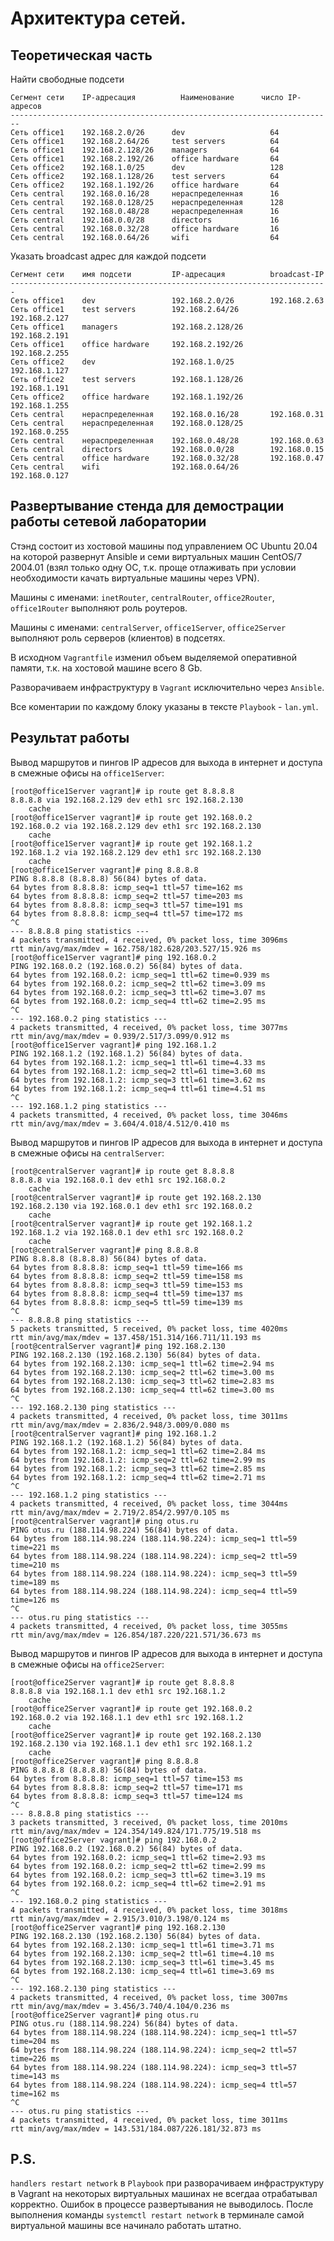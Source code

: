 # Архитектура сетей.

## Теоретическая часть

Найти свободные подсети

```
Сегмент сети	IP-адресация	      Наименование	    число IP-адресов
------------------------------------------------------------------------
Сеть office1	192.168.2.0/26	    dev	                  64
Сеть office1	192.168.2.64/26	    test servers	      64
Сеть office1	192.168.2.128/26	managers	          64
Сеть office1	192.168.2.192/26    office hardware	      64
Сеть office2	192.168.1.0/25	    dev	                  128
Сеть office2	192.168.1.128/26	test servers	      64
Сеть office2	192.168.1.192/26	office hardware	      64
Сеть central	192.168.0.16/28	    нераспределенная	  16
Сеть central	192.168.0.128/25	нераспределенная	  128
Сеть central	192.168.0.48/28	    нераспределенная	  16
Сеть central	192.168.0.0/28	    directors	          16
Сеть central	192.168.0.32/28	    office hardware	      16
Сеть central	192.168.0.64/26	    wifi	              64
```
Указать broadcast адрес для каждой подсети

```
Сегмент сети	имя подсети	        IP-адресация	      broadcast-IP
-----------------------------------------------------------------------
Сеть office1	dev	                192.168.2.0/26	      192.168.2.63
Сеть office1	test servers	    192.168.2.64/26	      192.168.2.127
Сеть office1	managers	        192.168.2.128/26	  192.168.2.191
Сеть office1	office hardware	    192.168.2.192/26	  192.168.2.255
Сеть office2	dev	                192.168.1.0/25	      192.168.1.127
Сеть office2	test servers	    192.168.1.128/26	  192.168.1.191
Сеть office2	office hardware	    192.168.1.192/26	  192.168.1.255
Сеть central	нераспределенная	192.168.0.16/28	      192.168.0.31
Сеть central	нераспределенная	192.168.0.128/25	  192.168.0.255
Сеть central	нераспределенная	192.168.0.48/28	      192.168.0.63
Сеть central	directors	        192.168.0.0/28	      192.168.0.15
Сеть central	office hardware	    192.168.0.32/28	      192.168.0.47
Сеть central	wifi	            192.168.0.64/26	      192.168.0.127
```
## Развертывание стенда для демострации работы сетевой лаборатории

Стэнд состоит из хостовой машины под управлением ОС Ubuntu 20.04 на которой развернут Ansible и семи виртуальных машин CentOS/7 2004.01 (взял только одну ОС, т.к. проще отлаживать при условии необходимости качать виртуальные машины через VPN).

Машины с именами: `inetRouter`, `centralRouter`,  `office2Router`, `office1Router` выполняют роль роутеров.

Машины с именами: `centralServer`, `office1Server`,  `office2Server` выполняют роль серверов (клиентов) в подсетях.

В исходном `Vagrantfile` изменил объем выделяемой оперативной памяти, т.к. на хостовой машине всего 8 Gb. 

Разворачиваем инфраструктуру в `Vagrant` исключительно через `Ansible`.

Все коментарии по каждому блоку указаны в тексте `Playbook` - `lan.yml`.

## Результат работы

Вывод маршрутов и пингов IP адресов для выхода в интернет и доступа в смежные офисы на `office1Server`:
```
[root@office1Server vagrant]# ip route get 8.8.8.8
8.8.8.8 via 192.168.2.129 dev eth1 src 192.168.2.130 
    cache 
[root@office1Server vagrant]# ip route get 192.168.0.2
192.168.0.2 via 192.168.2.129 dev eth1 src 192.168.2.130 
    cache 
[root@office1Server vagrant]# ip route get 192.168.1.2
192.168.1.2 via 192.168.2.129 dev eth1 src 192.168.2.130 
    cache 
[root@office1Server vagrant]# ping 8.8.8.8
PING 8.8.8.8 (8.8.8.8) 56(84) bytes of data.
64 bytes from 8.8.8.8: icmp_seq=1 ttl=57 time=162 ms
64 bytes from 8.8.8.8: icmp_seq=2 ttl=57 time=203 ms
64 bytes from 8.8.8.8: icmp_seq=3 ttl=57 time=191 ms
64 bytes from 8.8.8.8: icmp_seq=4 ttl=57 time=172 ms
^C
--- 8.8.8.8 ping statistics ---
4 packets transmitted, 4 received, 0% packet loss, time 3096ms
rtt min/avg/max/mdev = 162.758/182.628/203.527/15.926 ms
[root@office1Server vagrant]# ping 192.168.0.2
PING 192.168.0.2 (192.168.0.2) 56(84) bytes of data.
64 bytes from 192.168.0.2: icmp_seq=1 ttl=62 time=0.939 ms
64 bytes from 192.168.0.2: icmp_seq=2 ttl=62 time=3.09 ms
64 bytes from 192.168.0.2: icmp_seq=3 ttl=62 time=3.07 ms
64 bytes from 192.168.0.2: icmp_seq=4 ttl=62 time=2.95 ms
^C
--- 192.168.0.2 ping statistics ---
4 packets transmitted, 4 received, 0% packet loss, time 3077ms
rtt min/avg/max/mdev = 0.939/2.517/3.099/0.912 ms
[root@office1Server vagrant]# ping 192.168.1.2
PING 192.168.1.2 (192.168.1.2) 56(84) bytes of data.
64 bytes from 192.168.1.2: icmp_seq=1 ttl=61 time=4.33 ms
64 bytes from 192.168.1.2: icmp_seq=2 ttl=61 time=3.60 ms
64 bytes from 192.168.1.2: icmp_seq=3 ttl=61 time=3.62 ms
64 bytes from 192.168.1.2: icmp_seq=4 ttl=61 time=4.51 ms
^C
--- 192.168.1.2 ping statistics ---
4 packets transmitted, 4 received, 0% packet loss, time 3046ms
rtt min/avg/max/mdev = 3.604/4.018/4.512/0.410 ms
```
Вывод маршрутов и пингов IP адресов для выхода в интернет и доступа в смежные офисы на `centralServer`:

```
[root@centralServer vagrant]# ip route get 8.8.8.8        
8.8.8.8 via 192.168.0.1 dev eth1 src 192.168.0.2 
    cache 
[root@centralServer vagrant]# ip route get 192.168.2.130
192.168.2.130 via 192.168.0.1 dev eth1 src 192.168.0.2 
    cache 
[root@centralServer vagrant]# ip route get 192.168.1.2  
192.168.1.2 via 192.168.0.1 dev eth1 src 192.168.0.2 
    cache 
[root@centralServer vagrant]# ping 8.8.8.8
PING 8.8.8.8 (8.8.8.8) 56(84) bytes of data.
64 bytes from 8.8.8.8: icmp_seq=1 ttl=59 time=166 ms
64 bytes from 8.8.8.8: icmp_seq=2 ttl=59 time=158 ms
64 bytes from 8.8.8.8: icmp_seq=3 ttl=59 time=153 ms
64 bytes from 8.8.8.8: icmp_seq=4 ttl=59 time=137 ms
64 bytes from 8.8.8.8: icmp_seq=5 ttl=59 time=139 ms
^C
--- 8.8.8.8 ping statistics ---
5 packets transmitted, 5 received, 0% packet loss, time 4020ms
rtt min/avg/max/mdev = 137.458/151.314/166.711/11.193 ms
[root@centralServer vagrant]# ping 192.168.2.130
PING 192.168.2.130 (192.168.2.130) 56(84) bytes of data.
64 bytes from 192.168.2.130: icmp_seq=1 ttl=62 time=2.94 ms
64 bytes from 192.168.2.130: icmp_seq=2 ttl=62 time=3.00 ms
64 bytes from 192.168.2.130: icmp_seq=3 ttl=62 time=2.83 ms
64 bytes from 192.168.2.130: icmp_seq=4 ttl=62 time=3.00 ms
^C
--- 192.168.2.130 ping statistics ---
4 packets transmitted, 4 received, 0% packet loss, time 3011ms
rtt min/avg/max/mdev = 2.836/2.948/3.009/0.080 ms
[root@centralServer vagrant]# ping 192.168.1.2
PING 192.168.1.2 (192.168.1.2) 56(84) bytes of data.
64 bytes from 192.168.1.2: icmp_seq=1 ttl=62 time=2.84 ms
64 bytes from 192.168.1.2: icmp_seq=2 ttl=62 time=2.99 ms
64 bytes from 192.168.1.2: icmp_seq=3 ttl=62 time=2.85 ms
64 bytes from 192.168.1.2: icmp_seq=4 ttl=62 time=2.71 ms
^C
--- 192.168.1.2 ping statistics ---
4 packets transmitted, 4 received, 0% packet loss, time 3044ms
rtt min/avg/max/mdev = 2.719/2.854/2.997/0.105 ms
[root@centralServer vagrant]# ping otus.ru    
PING otus.ru (188.114.98.224) 56(84) bytes of data.
64 bytes from 188.114.98.224 (188.114.98.224): icmp_seq=1 ttl=59 time=221 ms
64 bytes from 188.114.98.224 (188.114.98.224): icmp_seq=2 ttl=59 time=210 ms
64 bytes from 188.114.98.224 (188.114.98.224): icmp_seq=3 ttl=59 time=189 ms
64 bytes from 188.114.98.224 (188.114.98.224): icmp_seq=4 ttl=59 time=126 ms
^C
--- otus.ru ping statistics ---
4 packets transmitted, 4 received, 0% packet loss, time 3055ms
rtt min/avg/max/mdev = 126.854/187.220/221.571/36.673 ms

```
Вывод маршрутов и пингов IP адресов для выхода в интернет и доступа в смежные офисы на `office2Server`:
```
[root@office2Server vagrant]# ip route get 8.8.8.8
8.8.8.8 via 192.168.1.1 dev eth1 src 192.168.1.2 
    cache 
[root@office2Server vagrant]# ip route get 192.168.0.2
192.168.0.2 via 192.168.1.1 dev eth1 src 192.168.1.2 
    cache 
[root@office2Server vagrant]# ip route get 192.168.2.130
192.168.2.130 via 192.168.1.1 dev eth1 src 192.168.1.2 
    cache 
[root@office2Server vagrant]# ping 8.8.8.8
PING 8.8.8.8 (8.8.8.8) 56(84) bytes of data.
64 bytes from 8.8.8.8: icmp_seq=1 ttl=57 time=153 ms
64 bytes from 8.8.8.8: icmp_seq=2 ttl=57 time=171 ms
64 bytes from 8.8.8.8: icmp_seq=3 ttl=57 time=124 ms
^C
--- 8.8.8.8 ping statistics ---
3 packets transmitted, 3 received, 0% packet loss, time 2010ms
rtt min/avg/max/mdev = 124.354/149.824/171.775/19.518 ms
[root@office2Server vagrant]# ping 192.168.0.2
PING 192.168.0.2 (192.168.0.2) 56(84) bytes of data.
64 bytes from 192.168.0.2: icmp_seq=1 ttl=62 time=2.93 ms
64 bytes from 192.168.0.2: icmp_seq=2 ttl=62 time=2.99 ms
64 bytes from 192.168.0.2: icmp_seq=3 ttl=62 time=3.19 ms
64 bytes from 192.168.0.2: icmp_seq=4 ttl=62 time=2.91 ms
^C
--- 192.168.0.2 ping statistics ---
4 packets transmitted, 4 received, 0% packet loss, time 3018ms
rtt min/avg/max/mdev = 2.915/3.010/3.198/0.124 ms
[root@office2Server vagrant]# ping 192.168.2.130
PING 192.168.2.130 (192.168.2.130) 56(84) bytes of data.
64 bytes from 192.168.2.130: icmp_seq=1 ttl=61 time=3.71 ms
64 bytes from 192.168.2.130: icmp_seq=2 ttl=61 time=4.10 ms
64 bytes from 192.168.2.130: icmp_seq=3 ttl=61 time=3.45 ms
64 bytes from 192.168.2.130: icmp_seq=4 ttl=61 time=3.69 ms
^C
--- 192.168.2.130 ping statistics ---
4 packets transmitted, 4 received, 0% packet loss, time 3007ms
rtt min/avg/max/mdev = 3.456/3.740/4.104/0.236 ms
[root@office2Server vagrant]# ping otus.ru      
PING otus.ru (188.114.98.224) 56(84) bytes of data.
64 bytes from 188.114.98.224 (188.114.98.224): icmp_seq=1 ttl=57 time=204 ms
64 bytes from 188.114.98.224 (188.114.98.224): icmp_seq=2 ttl=57 time=226 ms
64 bytes from 188.114.98.224 (188.114.98.224): icmp_seq=3 ttl=57 time=143 ms
64 bytes from 188.114.98.224 (188.114.98.224): icmp_seq=4 ttl=57 time=162 ms
^C
--- otus.ru ping statistics ---
4 packets transmitted, 4 received, 0% packet loss, time 3011ms
rtt min/avg/max/mdev = 143.531/184.087/226.181/32.873 ms

```
## P.S.

`handlers restart network` в `Playbook` при разворачиваем инфраструктуру в Vagrant на некоторых виртуальных машинах не всегдаа отрабатывал корректно. Ошибок в процессе развертывания не выводилось. После выполнения команды `systemctl restart network` в терминале самой виртуальной машины все начинало работать штатно.